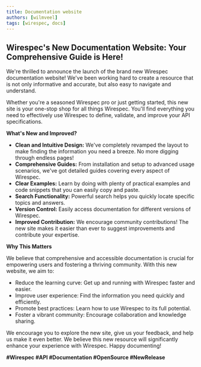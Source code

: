 ```yaml
---
title: Documentation website
authors: [wilmveel]
tags: [wirespec, docs]
---
```


## Wirespec's New Documentation Website: Your Comprehensive Guide is Here!

We're thrilled to announce the launch of the brand new Wirespec documentation website! We've been working hard to create a resource that is not only informative and accurate, but also easy to navigate and understand.

<!-- truncate -->

Whether you're a seasoned Wirespec pro or just getting started, this new site is your one-stop shop for all things Wirespec. You'll find everything you need to effectively use Wirespec to define, validate, and improve your API specifications.

**What's New and Improved?**

*   **Clean and Intuitive Design:** We've completely revamped the layout to make finding the information you need a breeze. No more digging through endless pages!
*   **Comprehensive Guides:** From installation and setup to advanced usage scenarios, we've got detailed guides covering every aspect of Wirespec.
*   **Clear Examples:** Learn by doing with plenty of practical examples and code snippets that you can easily copy and paste.
*   **Search Functionality:** Powerful search helps you quickly locate specific topics and answers.
*   **Version Control:** Easily access documentation for different versions of Wirespec.
*   **Improved Contribution:** We encourage community contributions! The new site makes it easier than ever to suggest improvements and contribute your expertise.

**Why This Matters**

We believe that comprehensive and accessible documentation is crucial for empowering users and fostering a thriving community. With this new website, we aim to:

*   Reduce the learning curve: Get up and running with Wirespec faster and easier.
*   Improve user experience: Find the information you need quickly and efficiently.
*   Promote best practices: Learn how to use Wirespec to its full potential.
*   Foster a vibrant community: Encourage collaboration and knowledge sharing.

We encourage you to explore the new site, give us your feedback, and help us make it even better. We believe this new resource will significantly enhance your experience with Wirespec. Happy documenting!

**#Wirespec #API #Documentation #OpenSource #NewRelease**
